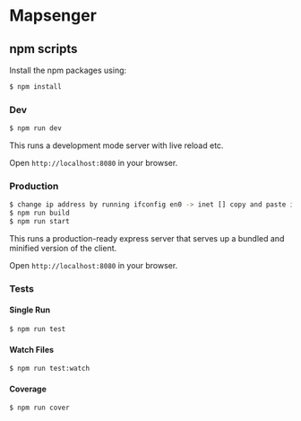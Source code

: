 # Mapsenger



## npm scripts

Install the npm packages using:

```bash
$ npm install
```

### Dev
```bash
$ npm run dev
```

This runs a development mode server with live reload etc.

Open `http://localhost:8080` in your browser.

### Production

```bash using these two command to access to the localhost
$ change ip address by running ifconfig en0 -> inet [] copy and paste it in noder-server.js
$ npm run build
$ npm run start
```

This runs a production-ready express server that serves up a bundled and
minified version of the client.

Open `http://localhost:8080` in your browser.

### Tests

#### Single Run
```bash
$ npm run test
```

#### Watch Files
```bash
$ npm run test:watch
```

#### Coverage
```bash
$ npm run cover
```

